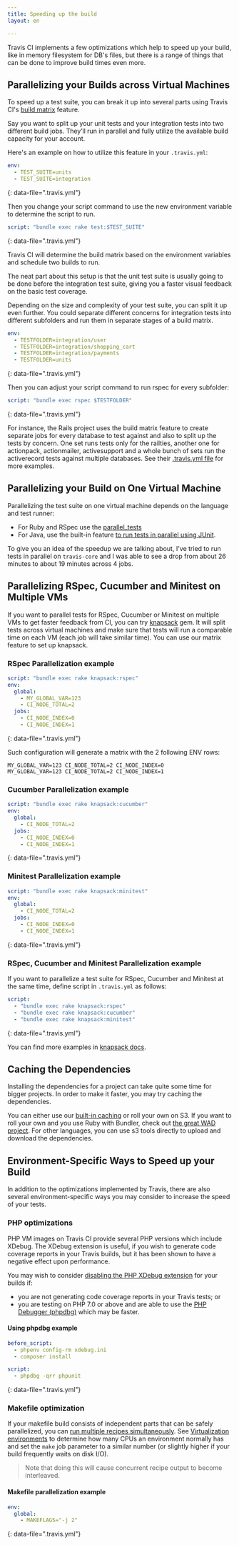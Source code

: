 ```yaml
---
title: Speeding up the build
layout: en

---
```


Travis CI implements a few optimizations which help to speed up your build,
like in memory filesystem for DB's files, but there is a range of things
that can be done to improve build times even more.


## Parallelizing your Builds across Virtual Machines

To speed up a test suite, you can break it up into several parts using
Travis CI's [build
matrix](/user/customizing-the-build/#build-matrix)
feature.

Say you want to split up your unit tests and your integration tests into two
different build jobs. They’ll run in parallel and fully utilize the available
build capacity for your account.

Here's an example on how to utilize this feature in your `.travis.yml`:

```yaml
env:
  - TEST_SUITE=units
  - TEST_SUITE=integration
```
{: data-file=".travis.yml"}

Then you change your script command to use the new environment variable to
determine the script to run.

```yaml
script: "bundle exec rake test:$TEST_SUITE"
```
{: data-file=".travis.yml"}

Travis CI will determine the build matrix based on the environment variables and
schedule two builds to run.

The neat part about this setup is that the unit test suite is usually going to
be done before the integration test suite, giving you a faster visual feedback
on the basic test coverage.

Depending on the size and complexity of your test suite, you can split it up even
further. You could separate different concerns for integration tests into
different subfolders and run them in separate stages of a build matrix.

```yaml
env:
  - TESTFOLDER=integration/user
  - TESTFOLDER=integration/shopping_cart
  - TESTFOLDER=integration/payments
  - TESTFOLDER=units
```
{: data-file=".travis.yml"}

Then you can adjust your script command to run rspec for every subfolder:

```yaml
script: "bundle exec rspec $TESTFOLDER"
```
{: data-file=".travis.yml"}

For instance, the Rails project uses the build matrix feature to create separate
jobs for every database to test against and also to split up the tests by
concern. One set runs tests only for the railties, another one for actionpack,
actionmailer, activesupport and a whole bunch of sets run the activerecord
tests against multiple databases. See their [.travis.yml
file](https://github.com/rails/rails/blob/master/.travis.yml) for more examples.

## Parallelizing your Build on One Virtual Machine

Parallelizing the test suite on one virtual machine depends on the language and test runner:

- For Ruby and RSpec use the [parallel_tests](https://github.com/grosser/parallel_tests)
- For Java, use the built-in feature [to run tests in parallel
  using JUnit](http://incodewetrustinc.blogspot.com/2009/07/run-your-junit-tests-in-parallel-with.html).

To give you an idea of the speedup we are talking about, I've tried to run tests in parallel on `travis-core` and I was able to see a drop from about 26 minutes to about 19 minutes across 4 jobs.

## Parallelizing RSpec, Cucumber and Minitest on Multiple VMs

If you want to parallel tests for RSpec, Cucumber or Minitest on multiple VMs to get faster feedback from CI, you can try [knapsack](https://github.com/ArturT/knapsack) gem. It will split tests across virtual machines and make sure that tests will run a comparable time on each VM (each job will take similar time). You can use our matrix feature to set up knapsack.

### RSpec Parallelization example

```yaml
script: "bundle exec rake knapsack:rspec"
env:
  global:
    - MY_GLOBAL_VAR=123
    - CI_NODE_TOTAL=2
  jobs:
    - CI_NODE_INDEX=0
    - CI_NODE_INDEX=1
```
{: data-file=".travis.yml"}

Such configuration will generate a matrix with the 2 following ENV rows:

```
MY_GLOBAL_VAR=123 CI_NODE_TOTAL=2 CI_NODE_INDEX=0
MY_GLOBAL_VAR=123 CI_NODE_TOTAL=2 CI_NODE_INDEX=1
```

### Cucumber Parallelization example

```yaml
script: "bundle exec rake knapsack:cucumber"
env:
  global:
    - CI_NODE_TOTAL=2
  jobs:
    - CI_NODE_INDEX=0
    - CI_NODE_INDEX=1
```
{: data-file=".travis.yml"}

### Minitest Parallelization example

```yaml
script: "bundle exec rake knapsack:minitest"
env:
  global:
    - CI_NODE_TOTAL=2
  jobs:
    - CI_NODE_INDEX=0
    - CI_NODE_INDEX=1
```
{: data-file=".travis.yml"}

### RSpec, Cucumber and Minitest Parallelization example

If you want to parallelize a test suite for RSpec, Cucumber and Minitest at the same time, define script in `.travis.yml` as follows:

```yaml
script:
  - "bundle exec rake knapsack:rspec"
  - "bundle exec rake knapsack:cucumber"
  - "bundle exec rake knapsack:minitest"
```
{: data-file=".travis.yml"}

You can find more examples in [knapsack docs](https://github.com/ArturT/knapsack#info-for-travis-users).

## Caching the Dependencies

Installing the dependencies for a project can take quite some time for bigger projects. In
order to make it faster, you may try caching the dependencies.

You can either use our [built-in caching](/user/caching/) or roll your own on S3. If you
want to roll your own and you use Ruby with Bundler, check out [the great WAD project](https://github.com/Fingertips/WAD).
For other languages, you can use s3 tools directly to upload and download the dependencies.

## Environment-Specific Ways to Speed up your Build

In addition to the optimizations implemented by Travis, there are also
several environment-specific ways you may consider to increase the speed of
your tests.

### PHP optimizations

PHP VM images on Travis CI provide several PHP versions which include
XDebug. The XDebug extension is useful, if you wish to generate code coverage
reports in your Travis builds, but it has been shown to have a negative effect
upon performance.

You may wish to consider
[disabling the PHP XDebug extension](/user/languages/php#disabling-preinstalled-php-extensions) for your
builds if:

- you are not generating code coverage reports in your Travis tests; or
- you are testing on PHP 7.0 or above and are able to use the [PHP Debugger (phpdbg)](https://github.com/krakjoe/phpdbg)
  which may be faster.

#### Using phpdbg example

```yaml
before_script:
  - phpenv config-rm xdebug.ini
  - composer install

script:
  - phpdbg -qrr phpunit
```
{: data-file=".travis.yml"}

### Makefile optimization

If your makefile build consists of independent parts that can be safely
parallelized, you can [run multiple recipes
simultaneously](https://www.gnu.org/software/make/manual/html_node/Parallel.html).
See [Virtualization
environments](/user/reference/overview/#virtualization-environments) to determine
how many CPUs an environment normally has and set the `make` job parameter to a
similar number (or slightly higher if your build frequently waits on disk I/O).

> Note that doing this will cause concurrent recipe output to become interleaved.

#### Makefile parallelization example

```yaml
env:
  global:
    - MAKEFLAGS="-j 2"
```
{: data-file=".travis.yml"}
